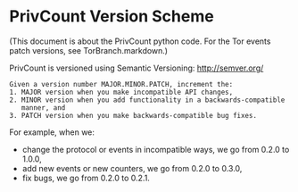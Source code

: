 # PrivCount Version Scheme

(This document is about the PrivCount python code. For the Tor events patch
versions, see TorBranch.markdown.)

PrivCount is versioned using Semantic Versioning: http://semver.org/

    Given a version number MAJOR.MINOR.PATCH, increment the:
    1. MAJOR version when you make incompatible API changes,
    2. MINOR version when you add functionality in a backwards-compatible
       manner, and
    3. PATCH version when you make backwards-compatible bug fixes.

For example, when we:
* change the protocol or events in incompatible ways, we go from 0.2.0 to
  1.0.0,
* add new events or new counters, we go from 0.2.0 to 0.3.0,
* fix bugs, we go from 0.2.0 to 0.2.1.
